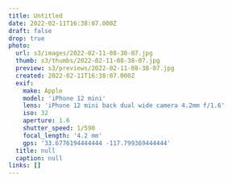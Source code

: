 ```yaml
---
title: Untitled
date: 2022-02-11T16:38:07.000Z
draft: false
drop: true
photo:
  url: s3/images/2022-02-11-08-38-07.jpg
  thumb: s3/thumbs/2022-02-11-08-38-07.jpg
  preview: s3/previews/2022-02-11-08-38-07.jpg
  created: 2022-02-11T16:38:07.000Z
  exif:
    make: Apple
    model: 'iPhone 12 mini'
    lens: 'iPhone 12 mini back dual wide camera 4.2mm f/1.6'
    iso: 32
    aperture: 1.6
    shutter_speed: 1/590
    focal_length: '4.2 mm'
    gps: '33.6776194444444 -117.799369444444'
  title: null
  caption: null
links: []
---
```

